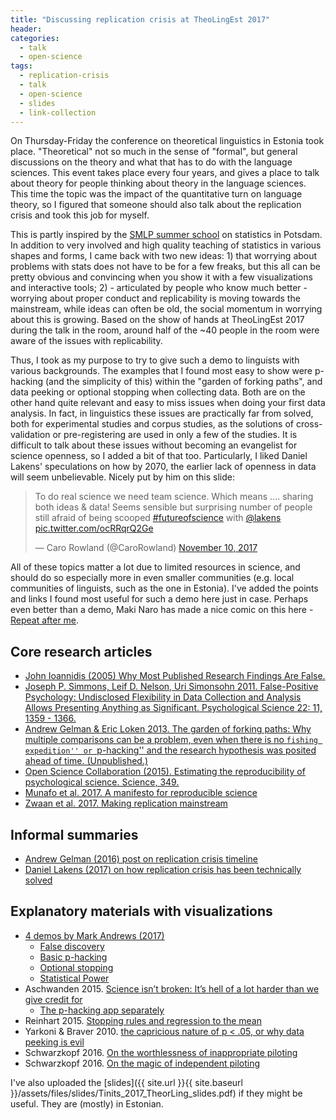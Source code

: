 ```yaml
---
title: "Discussing replication crisis at TheoLingEst 2017"
header:
categories:
  - talk
  - open-science
tags:
  - replication-crisis
  - talk
  - open-science
  - slides
  - link-collection
---
```


On Thursday-Friday the conference on theoretical linguistics in Estonia took place. "Theoretical" not so much in the sense of "formal", but general discussions on the theory and what that has to do with the language sciences. This event takes place every four years, and gives a place to talk about theory for people thinking about theory in the language sciences. This time the topic was the impact of the quantitative turn on language theory, so I figured that someone should also talk about the replication crisis and took this job for myself.

This is partly inspired by the [SMLP summer school](https://www.uni-potsdam.de/de/summercampus/e/smlp.html) on statistics in Potsdam. In addition to very involved and high quality teaching of statistics in various shapes and forms, I came back with two new ideas: 1) that worrying about problems with stats does not have to be for a few freaks, but this all can be pretty obvious and convincing when you show it with a few visualizations and interactive tools; 2) - articulated by people who know much better - worrying about proper conduct and replicability is moving towards the mainstream, while ideas can often be old, the social momentum in worrying about this is growing. Based on the show of hands at TheoLingEst 2017 during the talk in the room, around half of the ~40 people in the room were aware of the issues with replicability.

Thus, I took as my purpose to try to give such a demo to linguists with various backgrounds. The examples that I found most easy to show were p-hacking (and the simplicity of this) within the "garden of forking paths", and data peeking or optional stopping when collecting data. Both are on the other hand quite relevant and easy to miss issues when doing your first data analysis. In fact, in linguistics these issues are practically far from solved, both for experimental studies and corpus studies, as the solutions of cross-validation or pre-registering are used in only a few of the studies. It is difficult to talk about these issues without becoming an evangelist for science openness, so I added a bit of that too. Particularly, I liked Daniel Lakens' speculations on how by 2070, the earlier lack of openness in data will seem unbelievable. Nicely put by him on this slide:

<blockquote class="twitter-tweet" data-lang="en"><p lang="en" dir="ltr">To do real science we need team science. Which means .... sharing both ideas &amp; data! Seems sensible but surprising number of people still afraid of being scooped <a href="https://twitter.com/hashtag/futureofscience?src=hash&amp;ref_src=twsrc%5Etfw">#futureofscience</a> with <a href="https://twitter.com/lakens?ref_src=twsrc%5Etfw">@lakens</a> <a href="https://t.co/ocRRqrQ2Ge">pic.twitter.com/ocRRqrQ2Ge</a></p>&mdash; Caro Rowland (@CaroRowland) <a href="https://twitter.com/CaroRowland/status/928969160117374977?ref_src=twsrc%5Etfw">November 10, 2017</a></blockquote>
<script async src="https://platform.twitter.com/widgets.js" charset="utf-8"></script>

All of these topics matter a lot due to limited resources in science, and should do so especially more in even smaller communities (e.g. local communities of linguists, such as the one in Estonia). I've added the points and links I found most useful for such a demo here just in case. Perhaps even better than a demo, Maki Naro has made a nice comic on this here - [Repeat after me](https://thenib.com/repeat-after-me).

## Core research articles

- [John Ioannidis (2005) Why Most Published Research Findings Are False.](http://journals.plos.org/plosmedicine/article?id=10.1371/journal.pmed.0020124)
- [Joseph P. Simmons, Leif D. Nelson, Uri Simonsohn 2011. False-Positive Psychology: Undisclosed Flexibility in Data Collection and Analysis Allows Presenting Anything as Significant. Psychological Science 22: 11, 1359 - 1366.](https://doi.org/10.1177/0956797611417632)
- [Andrew Gelman & Eric Loken 2013. The garden of forking paths: Why multiple comparisons can be a problem, even when there is no ``fishing expedition'' or ``p-hacking'' and the research hypothesis was posited ahead of time. (Unpublished.)](http://www.stat.columbia.edu/~gelman/research/unpublished/p_hacking.pdf)
- [Open Science Collaboration (2015). Estimating the reproducibility of psychological science. Science, 349.](http://science.sciencemag.org/content/349/6251/aac4716)
- [Munafo et al. 2017. A manifesto for reproducible science](https://www.nature.com/articles/s41562-016-0021)
- [Zwaan et al. 2017. Making replication mainstream](https://www.ncbi.nlm.nih.gov/pubmed/29065933)

## Informal summaries
- [Andrew Gelman (2016) post on replication crisis timeline](http://andrewgelman.com/2016/09/21/what-has-happened-down-here-is-the-winds-have-changed/)
- [Daniel Lakens (2017) on how replication crisis has been technically solved](http://daniellakens.blogspot.com.ee/2017/08/towards-more-collaborative-science-with.html)

## Explanatory materials with visualizations
- [4 demos by Mark Andrews (2017)](https://lawsofthought.github.io/replication-crisis-demos/
)
  - [False discovery ](https://lawsofthought.shinyapps.io/false_discovery/)
  - [Basic p-hacking](https://lawsofthought.shinyapps.io/p_hacking)
  - [Optional stopping](https://lawsofthought.shinyapps.io/optional_stopping)
  - [Statistical Power](https://lawsofthought.shinyapps.io/power_failure)
- Aschwanden 2015. [Science isn’t broken: It’s hell of a lot harder than we give credit for](https://fivethirtyeight.com/features/science-isnt-broken/)
  - [The p-hacking app separately](https://projects.fivethirtyeight.com/p-hacking/)
- Reinhart 2015. [Stopping rules and regression to the mean](https://www.statisticsdonewrong.com/regression.html)
- Yarkoni & Braver 2010. [the capricious nature of p < .05, or why data peeking is evil](https://www.talyarkoni.org/blog/2010/05/06/the-capricious-nature-of-p-05-or-why-data-peeking-is-evil/)
- Schwarzkopf 2016. [On the worthlessness of inappropriate piloting](https://neuroneurotic.net/2016/08/29/on-the-worthlessness-of-inappropriate-piloting/)
- Schwarzkopf 2016. [On the magic of independent piloting](https://neuroneurotic.net/2016/08/30/on-the-magic-of-independent-piloting/)


I've also uploaded the [slides]({{ site.url }}{{ site.baseurl }}/assets/files/slides/Tinits_2017_TheorLing_slides.pdf) if they might be useful. They are (mostly) in Estonian.
